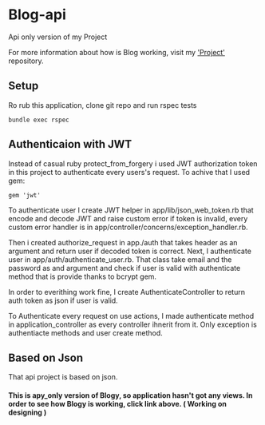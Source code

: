 # Blog-api
Api only version of my Project

For more information about how is Blog working, visit my ['Project'](https://github.com/casualnick/Project) repository.

## Setup
Ro rub this application, clone git repo and run rspec tests
```
bundle exec rspec
```

## Authenticaion with JWT
Instead of casual ruby protect_from_forgery i used JWT authorization token in this project to authenticate every users's request. To achive that I used gem:

```
gem 'jwt'
```

To authenticate user I create JWT helper in app/lib/json_web_token.rb that encode and decode JWT and raise custom error if token is invalid, every custom error handler is in app/controller/concerns/exception_handler.rb.

Then i created authorize_request in app./auth that takes header as an argument and return user if decoded token is correct. Next, I authenticate user in app/auth/authenticate_user.rb. That class take email and the password as and argument and check if user is valid with authenticate method that is provide thanks to bcrypt gem.

In order to everithing work fine, I create AuthenticateController to return auth token as json if user is valid.

To Authenticate every request on use actions, I made authenticate method in application_controller as every controller ihnerit from it. Only exception is authentiacte methods and user create method.

## Based on Json

That api project is based on json.

#### This is apy_only version of Blogy, so application hasn't got any views. In order to see how Blogy is working, click link above. ( Working on designing )
